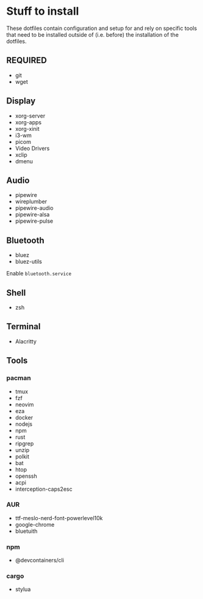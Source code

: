 # Stuff to install

These dotfiles contain configuration and setup for and rely on specific tools
that need to be installed outside of (i.e. before) the installation of the dotfiles.

## REQUIRED

- git
- wget

## Display

- xorg-server
- xorg-apps
- xorg-xinit
- i3-wm
- picom
- Video Drivers
- xclip
- dmenu

## Audio

- pipewire
- wireplumber
- pipewire-audio
- pipewire-alsa
- pipewire-pulse

## Bluetooth

- bluez
- bluez-utils

Enable `bluetooth.service`

## Shell

- zsh

## Terminal

- Alacritty

## Tools

### pacman

- tmux
- fzf
- neovim
- eza
- docker
- nodejs
- npm
- rust
- ripgrep
- unzip
- polkit
- bat
- htop
- openssh
- acpi
- interception-caps2esc

### AUR

- ttf-meslo-nerd-font-powerlevel10k
- google-chrome
- bluetuith

### npm

- @devcontainers/cli

### cargo

- stylua

